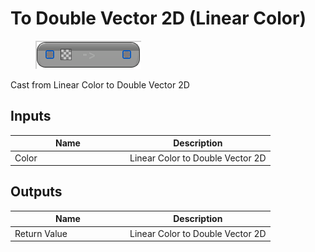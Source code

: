 # To Double Vector 2D (Linear Color)

<div align="left" data-full-width="false"><figure><img src="../../../../.gitbook/assets/to_double_vector_2d_-linear_color.png" alt=""><figcaption></figcaption></figure></div>

Cast from Linear Color to Double Vector 2D

## Inputs

<table><thead><tr><th width="170">Name</th><th>Description</th></tr></thead><tbody><tr><td>Color</td><td>Linear Color to Double Vector 2D</td></tr></tbody></table>

## Outputs

<table><thead><tr><th width="170">Name</th><th>Description</th></tr></thead><tbody><tr><td>Return Value</td><td>Linear Color to Double Vector 2D</td></tr></tbody></table>

